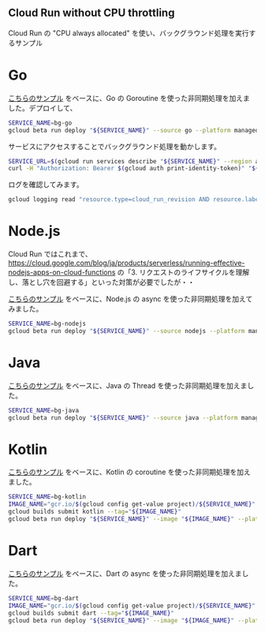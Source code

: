 Cloud Run without CPU throttling
---

Cloud Run の "CPU always allocated" を使い、バックグラウンド処理を実行するサンプル

# Go

[こちらのサンプル](https://cloud.google.com/run/docs/quickstarts/build-and-deploy/go) をベースに、Go の Goroutine を使った非同期処理を加えました。デプロイして、

```bash
SERVICE_NAME=bg-go
gcloud beta run deploy "${SERVICE_NAME}" --source go --platform managed --region asia-northeast1 --no-allow-unauthenticated --quiet --no-cpu-throttling
```

サービスにアクセスすることでバックグラウンド処理を動かします。

```bash
SERVICE_URL=$(gcloud run services describe "${SERVICE_NAME}" --region asia-northeast1 --format 'value(status.address.url)')
curl -H "Authorization: Bearer $(gcloud auth print-identity-token)" "${SERVICE_URL}"
```

ログを確認してみます。

```bash
gcloud logging read "resource.type=cloud_run_revision AND resource.labels.service_name=${SERVICE_NAME}" --limit 10 --format json | jq -r '.[].textPayload'
```

# Node.js

Cloud Run ではこれまで、https://cloud.google.com/blog/ja/products/serverless/running-effective-nodejs-apps-on-cloud-functions の「3. リクエストのライフサイクルを理解し、落とし穴を回避する」といった対策が必要でしたが・・

[こちらのサンプル](https://cloud.google.com/run/docs/quickstarts/build-and-deploy/nodejs) をベースに、Node.js の async を使った非同期処理を加えてみました。

```bash
SERVICE_NAME=bg-nodejs
gcloud beta run deploy "${SERVICE_NAME}" --source nodejs --platform managed --region asia-northeast1 --no-allow-unauthenticated --quiet --no-cpu-throttling
```

# Java

[こちらのサンプル](https://github.com/GoogleCloudPlatform/buildpack-samples/tree/master/sample-java-gradle) をベースに、Java の Thread を使った非同期処理を加えました。

```bash
SERVICE_NAME=bg-java
gcloud beta run deploy "${SERVICE_NAME}" --source java --platform managed --region asia-northeast1 --no-allow-unauthenticated --quiet --no-cpu-throttling
```

# Kotlin

[こちらのサンプル](https://github.com/knative/docs/tree/main/docs/serving/samples/hello-world/helloworld-kotlin) をベースに、Kotlin の coroutine を使った非同期処理を加えました。

```bash
SERVICE_NAME=bg-kotlin
IMAGE_NAME="gcr.io/$(gcloud config get-value project)/${SERVICE_NAME}"
gcloud builds submit kotlin --tag="${IMAGE_NAME}"
gcloud beta run deploy "${SERVICE_NAME}" --image "${IMAGE_NAME}" --platform managed --region asia-northeast1 --no-allow-unauthenticated --quiet --no-cpu-throttling
```

# Dart

[こちらのサンプル](https://github.com/dart-lang/samples/tree/master/server/simple) をベースに、Dart の async を使った非同期処理を加えました。

```bash
SERVICE_NAME=bg-dart
IMAGE_NAME="gcr.io/$(gcloud config get-value project)/${SERVICE_NAME}"
gcloud builds submit dart --tag="${IMAGE_NAME}"
gcloud beta run deploy "${SERVICE_NAME}" --image "${IMAGE_NAME}" --platform managed --region asia-northeast1 --no-allow-unauthenticated --quiet --no-cpu-throttling
```
